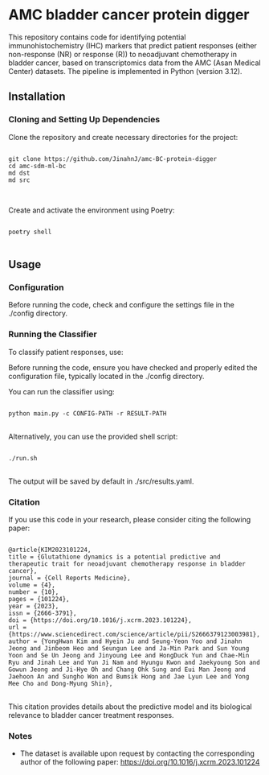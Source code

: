 # AMC bladder cancer protein digger

This repository contains code for identifying potential immunohistochemistry (IHC) markers that predict patient responses (either non-response (NR) or response (R)) to neoadjuvant chemotherapy in bladder cancer, based on transcriptomics data from the AMC (Asan Medical Center) datasets. The pipeline is implemented in Python (version 3.12).
## Installation

### Cloning and Setting Up Dependencies

Clone the repository and create necessary directories for the project:

<pre>
<code>
git clone https://github.com/JinahnJ/amc-BC-protein-digger
cd amc-sdm-ml-bc
md dst
md src

</code>
</pre>

Create and activate the environment using Poetry:

<pre>
<code>
poetry shell
</code>
</pre>

## Usage
### Configuration
Before running the code, check and configure the settings file in the ./config directory.

### Running the Classifier
To classify patient responses, use:

Before running the code, ensure you have checked and properly edited the configuration file, typically located in the ./config directory.

You can run the classifier using:

<pre>
<code>
python main.py -c CONFIG-PATH -r RESULT-PATH
</code>
</pre>

Alternatively, you can use the provided shell script:

<pre>
<code>
./run.sh
</code>
</pre>

The output will be saved by default in ./src/results.yaml.

### Citation

If you use this code in your research, please consider citing the following paper:

<pre>
<code>
@article{KIM2023101224,
title = {Glutathione dynamics is a potential predictive and therapeutic trait for neoadjuvant chemotherapy response in bladder cancer},
journal = {Cell Reports Medicine},
volume = {4},
number = {10},
pages = {101224},
year = {2023},
issn = {2666-3791},
doi = {https://doi.org/10.1016/j.xcrm.2023.101224},
url = {https://www.sciencedirect.com/science/article/pii/S2666379123003981},
author = {YongHwan Kim and Hyein Ju and Seung-Yeon Yoo and Jinahn Jeong and Jinbeom Heo and Seungun Lee and Ja-Min Park and Sun Young Yoon and Se Un Jeong and Jinyoung Lee and HongDuck Yun and Chae-Min Ryu and Jinah Lee and Yun Ji Nam and Hyungu Kwon and Jaekyoung Son and Gowun Jeong and Ji-Hye Oh and Chang Ohk Sung and Eui Man Jeong and Jaehoon An and Sungho Won and Bumsik Hong and Jae Lyun Lee and Yong Mee Cho and Dong-Myung Shin},
</code>
</pre>

This citation provides details about the predictive model and its biological relevance to bladder cancer treatment responses.

### Notes

- The dataset is available upon request by contacting the corresponding author of the following paper: https://doi.org/10.1016/j.xcrm.2023.101224
